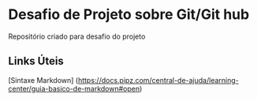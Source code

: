 # Desafio de Projeto sobre Git/Git hub 
Repositório criado para desafio do projeto 

## Links Úteis 

[Sintaxe Markdown] (https://docs.pipz.com/central-de-ajuda/learning-center/guia-basico-de-markdown#open)
